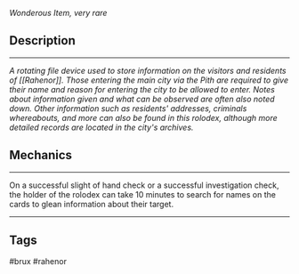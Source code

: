 *Wonderous Item, very rare*
## Description
---
*A rotating file device used to store information on the visitors and residents of [[Rahenor]]. Those entering the main city via the Pith are required to give their name and reason for entering the city to be allowed to enter. Notes about information given and what can be observed are often also noted down. Other information such as residents' addresses, criminals whereabouts, and more can also be found in this rolodex, although more detailed records are located in the city's archives.*

## Mechanics
---
On a successful slight of hand check or a successful investigation check, the holder of the rolodex can take 10 minutes to search for names on the cards to glean information about their target.

---
## Tags
#brux #rahenor